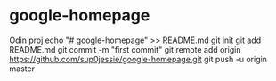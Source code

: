 # google-homepage
Odin proj
echo "# google-homepage" >> README.md
git init
git add README.md
git commit -m "first commit"
git remote add origin https://github.com/sup0jessie/google-homepage.git
git push -u origin master
